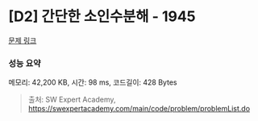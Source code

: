 # [D2] 간단한 소인수분해 - 1945 

[문제 링크](https://swexpertacademy.com/main/code/problem/problemDetail.do?contestProbId=AV5Pl0Q6ANQDFAUq) 

### 성능 요약

메모리: 42,200 KB, 시간: 98 ms, 코드길이: 428 Bytes



> 출처: SW Expert Academy, https://swexpertacademy.com/main/code/problem/problemList.do